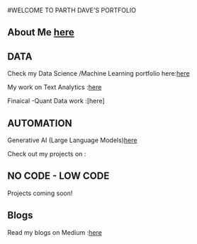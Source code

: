 #WELCOME TO PARTH DAVE'S PORTFOLIO 

## About Me [here](aboutme.md)

## DATA 
Check my Data Science /Machine Learning portfolio here:[here](ML.md)

My work on Text Analytics :[here](NLP.md)

Finaical -Quant Data work :[here]
## AUTOMATION

Generative AI (Large Language Models)[here](genai.md)

Check out my projects on : 

## NO CODE - LOW CODE 
 Projects coming soon! 

## Blogs 

Read my blogs on Medium :[here](medium.md)
